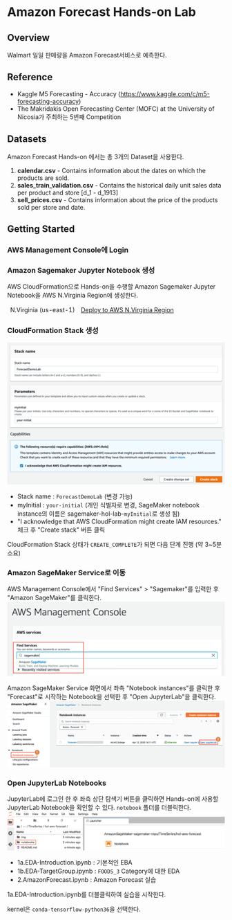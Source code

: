 # Amazon Forecast Hands-on Lab

## Overview
Walmart 일일 판매량을 Amazon Forecast서비스로 예측한다.

## Reference
- Kaggle M5 Forecasting - Accuracy (https://www.kaggle.com/c/m5-forecasting-accuracy)
- The Makridakis Open Forecasting Center (MOFC) at the University of Nicosia가 주최하는 5번째 Competition

## Datasets
Amazon Forecast Hands-on 에서는 총 3개의 Dataset을 사용한다.

1. **calendar.csv** - Contains information about the dates on which the products are sold.
2. **sales_train_validation.csv** - Contains the historical daily unit sales data per product and store [d_1 - d_1913]
3. **sell_prices.csv** - Contains information about the price of the products sold per store and date.

## Getting Started

### AWS Management Console에 Login

### Amazon Sagemaker Jupyter Notebook 생성
AWS CloudFormation으로 Hands-on을 수행할 Amazon Sagemaker Jupyter Notebook을 AWS N.Virginia Region에 생성한다.

<table>
<thead>

<tr>
<td align="center">N.Virginia (us-east-1)</td>
<td align="left"><a  href="https://console.aws.amazon.com/cloudformation/home?region=us-east-1#/stacks/create/review?stackName=ForecastDemoLab&templateURL=https://sagemaker-sinjoonk.s3.amazonaws.com/kaggle/ForecastSMStack.template.json&amp;" target="_blank"  class="btn btn-default">
  <i class="fas fa-play"></i>
Deploy to AWS N.Virginia Region
</a>
</td>
</tr>

</tbody>
</table>

### CloudFormation Stack 생성
![cloudformation-01](./img/cloudformation.png)

- Stack name : `ForecastDemoLab` (변경 가능)
- myInitial : `your-initial` (개인 식별자로 변경, SageMaker notebook instance의 이름은 sagemaker-hol-lab-`myInitial`로 생성 됨)
- "I acknowledge that AWS CloudFormation might create IAM resources." 체크 후 "Create stack" 버튼 클릭

CloudFormation Stack 상태가 `CREATE_COMPLETE`가 되면 다음 단계 진행 (약 3~5분 소요)


### Amazon SageMaker Service로 이동
AWS Management Console에서 "Find Services" > "Sagemaker"를 입력한 후 "Amazon SageMaker"를 클릭한다.
![sagemaker-01](./img/sagemaker-01.png)

Amazon SageMaker Service 화면에서 좌측 "Notebook instances"를 클릭한 후 "Forecast"로 시작하는 Notebook을 선택한 후 "Open JupyterLab"을 클릭한다.
![sagemaker-02](./img/sagemaker-02.png)

### Open JupyterLab Notebooks
JupyterLab에 로그인 한 후 좌측 상단 탐색기 버튼을 클릭하면 Hands-on에 사용할 JupyterLab Notebook을 확인할 수 있다. `notebook`  폴더를 더블릭한다.
![jupyter-01](./img/jupyter-01.png)

- 1a.EDA-Introduction.ipynb : 기본적인 EBA
- 1b.EDA-TargetGroup.ipynb : `FOODS_3` Category에 대한 EDA
- 2.AmazonForecast.ipynb : Amazon Forecast 실습

1a.EDA-Introduction.ipynb를 더블클릭하여 실습을 시작한다.

kernel은 `conda-tensorflow-python36`을 선택한다.

